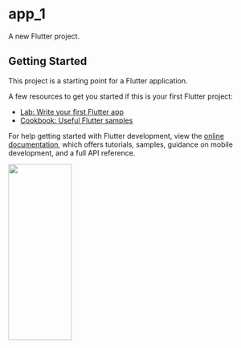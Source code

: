 # app_1

A new Flutter project.

## Getting Started

This project is a starting point for a Flutter application.

A few resources to get you started if this is your first Flutter project:

- [Lab: Write your first Flutter app](https://docs.flutter.dev/get-started/codelab)
- [Cookbook: Useful Flutter samples](https://docs.flutter.dev/cookbook)

For help getting started with Flutter development, view the
[online documentation](https://docs.flutter.dev/), which offers tutorials,
samples, guidance on mobile development, and a full API reference.

<p>
   <img src="https://user-images.githubusercontent.com/119835050/217149478-a62e41ca-a7d6-438a-a63f-ea99851d9c00.png" height="30%" width="50%">
</p>

